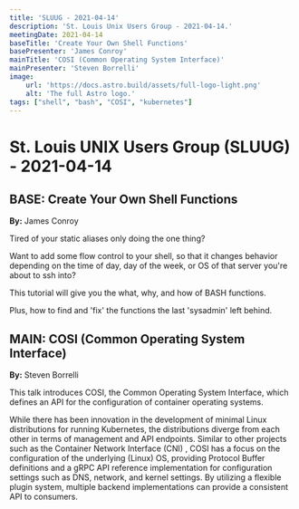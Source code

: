 ```yaml
---
title: 'SLUUG - 2021-04-14'
description: 'St. Louis Unix Users Group - 2021-04-14.'
meetingDate: 2021-04-14
baseTitle: 'Create Your Own Shell Functions'
basePresenter: 'James Conroy'
mainTitle: 'COSI (Common Operating System Interface)'
mainPresenter: 'Steven Borrelli'
image:
    url: 'https://docs.astro.build/assets/full-logo-light.png'
    alt: 'The full Astro logo.'
tags: ["shell", "bash", "COSI", "kubernetes"]
---
```

# St. Louis UNIX Users Group (SLUUG) - 2021-04-14

## **BASE:** Create Your Own Shell Functions

**By:** James Conroy

Tired of your static aliases only doing the one thing?

Want to add some flow control to your shell, so that it changes behavior depending on the time of day, day of the week, or OS of that server you're about to ssh into?

This tutorial will give you the what, why, and how of BASH functions.

Plus, how to find and 'fix' the functions the last 'sysadmin' left behind.

## **MAIN:** COSI (Common Operating System Interface)

**By:** Steven Borrelli

This talk introduces COSI, the Common Operating System Interface, which defines an API for the configuration of container operating systems.

While there has been innovation in the development of minimal Linux distributions for running Kubernetes, the distributions diverge from each other in terms of management and API endpoints. Similar to other projects such as the Container Network Interface (CNI) , COSI has a focus on the configuration of the underlying (Linux) OS, providing Protocol Buffer definitions and a gRPC API reference implementation for configuration settings such as DNS, network, and kernel settings. By utilizing a flexible plugin system, multiple backend implementations can provide a consistent API to consumers.

